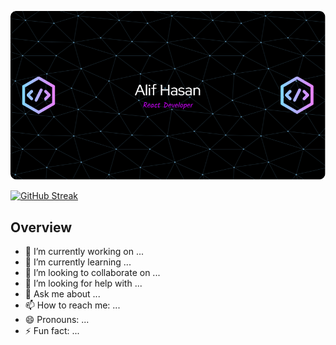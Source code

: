 ![alt text](https://raw.githubusercontent.com/alif0013/alif0013/main/github-header-image.png)

[![GitHub Streak](https://github-readme-streak-stats.herokuapp.com?user=alif0013&theme=blue-navy)](https://git.io/streak-stats)

## Overview 

- 🔭 I’m currently working on ...
- 🌱 I’m currently learning ...
- 👯 I’m looking to collaborate on ...
- 🤔 I’m looking for help with ...
- 💬 Ask me about ...
- 📫 How to reach me: ...
- 😄 Pronouns: ...
- ⚡ Fun fact: ...

